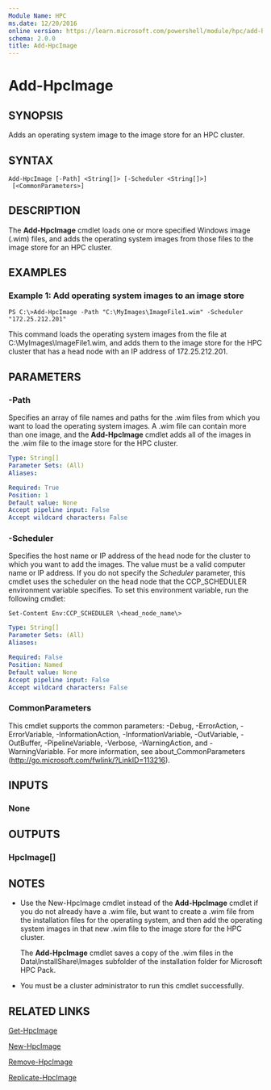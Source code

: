 ```yaml
---
Module Name: HPC
ms.date: 12/20/2016
online version: https://learn.microsoft.com/powershell/module/hpc/add-hpcimage?view=windowsserver2012r2-ps&wt.mc_id=ps-gethelp
schema: 2.0.0
title: Add-HpcImage
---
```


# Add-HpcImage

## SYNOPSIS
Adds an operating system image to the image store for an HPC cluster.

## SYNTAX

```
Add-HpcImage [-Path] <String[]> [-Scheduler <String[]>]
 [<CommonParameters>]
```

## DESCRIPTION
The **Add-HpcImage** cmdlet loads one or more specified Windows image (.wim) files, and adds the operating system images from those files to the image store for an HPC cluster.

## EXAMPLES

### Example 1: Add operating system images to an image store
```
PS C:\>Add-HpcImage -Path "C:\MyImages\ImageFile1.wim" -Scheduler "172.25.212.201"
```

This command loads the operating system images from the file at C:\MyImages\ImageFile1.wim, and adds them to the image store for the HPC cluster that has a head node with an IP address of 172.25.212.201.

## PARAMETERS

### -Path
Specifies an array of file names and paths for the .wim files from which you want to load the operating system images.
A .wim file can contain more than one image, and the **Add-HpcImage** cmdlet adds all of the images in the .wim file to the image store for the HPC cluster.

```yaml
Type: String[]
Parameter Sets: (All)
Aliases:

Required: True
Position: 1
Default value: None
Accept pipeline input: False
Accept wildcard characters: False
```

### -Scheduler
Specifies the host name or IP address of the head node for the cluster to which you want to add the images.
The value must be a valid computer name or IP address.
If you do not specify the *Scheduler* parameter, this cmdlet uses the scheduler on the head node that the CCP_SCHEDULER environment variable specifies.
To set this environment variable, run the following cmdlet:

`Set-Content Env:CCP_SCHEDULER \<head_node_name\>`

```yaml
Type: String[]
Parameter Sets: (All)
Aliases:

Required: False
Position: Named
Default value: None
Accept pipeline input: False
Accept wildcard characters: False
```

### CommonParameters
This cmdlet supports the common parameters: -Debug, -ErrorAction, -ErrorVariable, -InformationAction, -InformationVariable, -OutVariable, -OutBuffer, -PipelineVariable, -Verbose, -WarningAction, and -WarningVariable. For more information, see about_CommonParameters (http://go.microsoft.com/fwlink/?LinkID=113216).

## INPUTS

### None

## OUTPUTS

### HpcImage[]

## NOTES
* Use the New-HpcImage cmdlet instead of the **Add-HpcImage** cmdlet if you do not already have a .wim file, but want to create a .wim file from the installation files for the operating system, and then add the operating system images in that new .wim file to the image store for the HPC cluster.

  The **Add-HpcImage** cmdlet saves a copy of the .wim files in the Data\InstallShare\Images subfolder of the installation folder for Microsoft HPC Pack.

* You must be a cluster administrator to run this cmdlet successfully.

## RELATED LINKS

[Get-HpcImage](./Get-HpcImage.md)

[New-HpcImage](./New-HpcImage.md)

[Remove-HpcImage](./Remove-HpcImage.md)

[Replicate-HpcImage](./Replicate-HpcImage.md)
